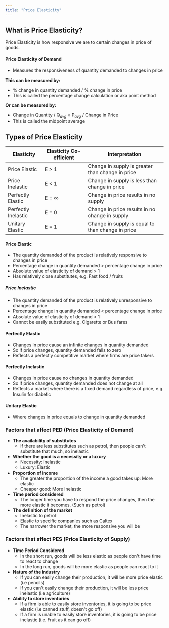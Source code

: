 ```yaml
---
title: "Price Elasticity"
---
```


## What is Price Elasticity?

Price Elasticity is how responsive we are to certain changes in price of goods.

#### Price Elasticity of Demand
- Measures the responsiveness of quantity demanded to changes in price

**This can be measured by:**
- % change in quantity demanded / % change in price
- This is called the percentage change calculation or aka point method

**Or can be measured by:**
- Change in Quantity / Q$_{avg}$  $\times$  P$_{avg}$ / Change in Price
- This is called the midpoint average


## Types of Price Elasticity

| Elasticity          | Elasticity Co-efficient | Interpretation                                    |                                     
| ------------------- | ----------------------- | ------------------------------------------------- |
| Price Elastic       | E > 1                   | Change in supply is greater than change in price  |                                     
| Price Inelastic     | E < 1                   | Change in supply is less than change in price     |                                   
| Perfectly Elastic   | E = $\infty$            | Change in price results in no supply              |
| Perfectly Inelastic | E = 0                   | Change in price results in no change in supply    |                                 
| Unitary Elastic     | E = 1                   | Change in supply is equal to than change in price |                                     

#### Price Elastic
-   The quantity demanded of the product is relatively responsive to changes in price
-   Percentage change in quantity demanded > percentage change in price
-   Absolute value of elasticity of demand > 1
-   Has relatively close substitutes, e.g. Fast food / fruits

##### Price Inelastic
-   The quantity demanded of the product is relatively unresponsive to changes in price
-   Percentage change in quantity demanded < percentage change in price
-   Absolute value of elasticity of demand < 1
-   Cannot be easily substituted e.g. Cigarette or Bus fares

#### Perfectly Elastic
-   Changes in price cause an infinite changes in quantity demanded
-   So if price changes, quantity demanded falls to zero
-   Reflects a perfectly competitive market where firms are price takers

#### Perfectly Inelastic
-   Changes in price cause no changes in quantity demanded
-   So if price changes, quantity demanded does not change at all
-   Reflects a market where there is a fixed demand regardless of price, e.g. Insulin for diabetic

#### Unitary Elastic
-   Where changes in price equals to change in quantity demanded


### Factors that affect PED (Price Elasticity of Demand)
- **The availability of substitutes**
	- If there are less substitutes such as petrol, then people can't substitute that much, so inelastic
- **Whether the good is a necessity or a luxury**
	- Necessity: Inelastic
	- Luxury: Elastic
- **Proportion of income**
	- The greater the proportion of the income a good takes up: More elastic
	- Cheaper good: More Inelastic
- **Time period considered**
	- The longer time you have to respond the price changes, then the more elastic it becomes. (Such as petrol)
- **The definition of the market**
	- Inelastic to petrol
	- Elastic to specific companies such as Caltex
	- The narrower the market, the more responsive you will be

### Factors that affect PES (Price Elasticity of Supply)
- **Time Period Considered**
	- In the short run, goods will be less elastic as people don't have time to react to change
	- In the long run, goods will be more elastic as people can react to it
- **Nature of the industry**
	- If you can easily change their production, it will be more price elastic (i.e pencils)
	- If you can't easily change their production, it will be less price inelastic (i.e agriculture)
- **Ability to store inventories**
	- If a firm is able to easily store inventories, it is going to be price elastic (i.e canned stuff, doesn't go off)
	- If a firm is unable to easily store inventories, it is going to be price inelastic (i.e. Fruit as it can go off)
